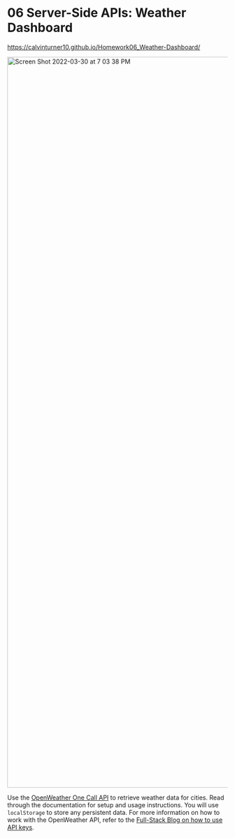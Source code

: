 # 06 Server-Side APIs: Weather Dashboard

https://calvinturner10.github.io/Homework06_Weather-Dashboard/

<img width="1673" alt="Screen Shot 2022-03-30 at 7 03 38 PM" src="https://user-images.githubusercontent.com/92739989/160944921-1472dd8f-2e84-42b8-b714-369d95e64396.png">

Use the [OpenWeather One Call API](https://openweathermap.org/api/one-call-api) to retrieve weather data for cities. Read through the documentation for setup and usage instructions. You will use `localStorage` to store any persistent data. For more information on how to work with the OpenWeather API, refer to the [Full-Stack Blog on how to use API keys](https://coding-boot-camp.github.io/full-stack/apis/how-to-use-api-keys).

